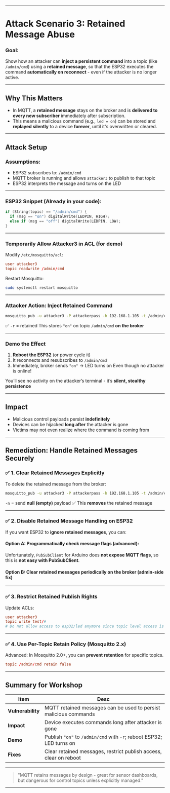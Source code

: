 
---

# Attack Scenario 3: **Retained Message Abuse**

###  Goal:

Show how an attacker can **inject a persistent command** into a topic (like `/admin/cmd`) using a **retained message**, so that the ESP32 executes the command **automatically on reconnect** - even if the attacker is no longer active.

---

##  Why This Matters

* In MQTT, a **retained message** stays on the broker and is **delivered to every new subscriber** immediately after subscription.
* This means a malicious command (e.g., `led = on`) can be stored and **replayed silently** to a device **forever**, until it's overwritten or cleared.

---

##  Attack Setup

###  Assumptions:

* ESP32 subscribes to: `/admin/cmd`
* MQTT broker is running and allows `attacker3` to publish to that topic
* ESP32 interprets the message and turns on the LED

---

###  ESP32 Snippet (Already in your code):

```cpp
if (String(topic) == "/admin/cmd") {
  if (msg == "on") digitalWrite(LEDPIN, HIGH);
  else if (msg == "off") digitalWrite(LEDPIN, LOW);
}
```

---

###  Temporarily Allow Attacker3 in ACL (for demo)

Modify `/etc/mosquitto/acl`:

```conf
user attacker3
topic readwrite /admin/cmd
```

Restart Mosquitto:

```bash
sudo systemctl restart mosquitto
```

---

###  Attacker Action: Inject Retained Command

```bash
mosquitto_pub -u attacker3 -P attackerpass -h 192.168.1.105 -t /admin/cmd -m "on" -r
```

✅ `-r` = retained
This stores `"on"` on topic `/admin/cmd` **on the broker**

---

###  Demo the Effect

1. **Reboot the ESP32** (or power cycle it)
2. It reconnects and resubscribes to `/admin/cmd`
3. Immediately, broker sends `"on"` → LED turns on
    Even though no attacker is online!

You’ll see no activity on the attacker’s terminal - it’s **silent, stealthy persistence**

---

##  Impact

* Malicious control payloads persist **indefinitely**
* Devices can be hijacked **long after** the attacker is gone
* Victims may not even realize where the command is coming from

---

##  Remediation: Handle Retained Messages Securely

### ✅ 1. **Clear Retained Messages Explicitly**

To delete the retained message from the broker:

```bash
mosquitto_pub -u attacker3 -P attackerpass -h 192.168.1.105 -t /admin/cmd -n -r
```

 `-n` = send **null (empty)** payload
✅ This **removes** the retained message

---

### ✅ 2. **Disable Retained Message Handling on ESP32**

If you want ESP32 to **ignore retained messages**, you can:

#### Option A: Programmatically check message flags (advanced):

Unfortunately, `PubSubClient` for Arduino does **not expose MQTT flags**, so this is **not easy with PubSubClient**.

#### Option B: Clear retained messages periodically on the broker (admin-side fix)

---

### ✅ 3. **Restrict Retained Publish Rights**

Update ACLs:

```conf
user attacker3
topic write test/#
# Do not allow access to esp32/led anymore since topic level access is not granted /admin/cmd
```

---

### ✅ 4. **Use Per-Topic Retain Policy (Mosquitto 2.x)**

Advanced: In Mosquitto 2.0+, you can **prevent retention** for specific topics.

```conf
topic /admin/cmd retain false
```

---

##  Summary for Workshop

| Item              | Desc                                                                |
| ----------------- | ------------------------------------------------------------------- |
| **Vulnerability** | MQTT retained messages can be used to persist malicious commands    |
| **Impact**        | Device executes commands long after attacker is gone                |
| **Demo**          | Publish `"on"` to `/admin/cmd` with `-r`; reboot ESP32; LED turns on |
| **Fixes**         | Clear retained messages, restrict publish access, clear on reboot   |

---

> "MQTT retains messages by design - great for sensor dashboards, but dangerous for control topics unless explicitly managed."

---
